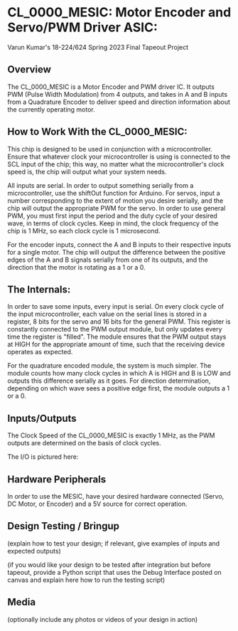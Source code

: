 # CL_0000_MESIC: Motor Encoder and Servo/PWM Driver ASIC:

Varun Kumar's 18-224/624 Spring 2023 Final Tapeout Project

## Overview

The CL_0000_MESIC is a Motor Encoder and PWM driver IC. It outputs PWM (Pulse Width Modulation) from 4 outputs, and takes in A and B inputs from a Quadrature Encoder to deliver speed and direction information about the currently operating motor.

## How to Work With the CL_0000_MESIC:

This chip is designed to be used in conjunction with a microcontroller. Ensure that whatever clock your microcontroller is using is connected to the SCL input of the chip; this way, no matter what the microcontroller's clock speed is, the chip will output what your system needs.

All inputs are serial. In order to output something serially from a microcontroller, use the shiftOut function for Arduino. For servos, input a number corresponding to the extent of motion you desire serially, and the chip will output the appropriate PWM for the servo. In order to use general PWM, you must first input the period and the duty cycle of your desired wave, in terms of clock cycles. Keep in mind, the clock frequency of the chip is 1 MHz, so each clock cycle is 1 microsecond. 

For the encoder inputs, connect the A and B inputs to their respective inputs for a single motor. The chip will output the difference between the positive edges of the A and B signals serially from one of its outputs, and the direction that the motor is rotating as a 1 or a 0. 

## The Internals:

In order to save some inputs, every input is serial. On every clock cycle of the input microcontroller, each value on the serial lines is stored in a register, 8 bits for the servo and 16 bits for the general PWM. This register is constantly connected to the PWM output module, but only updates every time the register is "filled". The module ensures that the PWM output stays at HIGH for the appropriate amount of time, such that the receiving device operates as expected.

For the quadrature encoded module, the system is much simpler. The module counts how many clock cycles in which A is HIGH and B is LOW and outputs this difference serially as it goes. For direction determination, depending on which wave sees a positive edge first, the module outputs a 1 or a 0.

## Inputs/Outputs

The Clock Speed of the CL_0000_MESIC is exactly 1 MHz, as the PWM outputs are determined on the basis of clock cycles.

The I/O is pictured here:



## Hardware Peripherals

In order to use the MESIC, have your desired hardware connected (Servo, DC Motor, or Encoder) and a 5V source for correct operation.

## Design Testing / Bringup

(explain how to test your design; if relevant, give examples of inputs and expected outputs)

(if you would like your design to be tested after integration but before tapeout, provide a Python script that uses the Debug Interface posted on canvas and explain here how to run the testing script)

## Media

(optionally include any photos or videos of your design in action)
